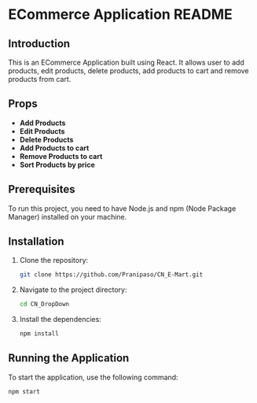 # ECommerce Application README

## Introduction

This is an ECommerce Application built using React. It allows user to add products, edit products, delete products, add products to cart and remove products from cart.

## Props

- **Add Products**
- **Edit Products**
- **Delete Products**
- **Add Products to cart**
- **Remove Products to cart**
- **Sort Products by price**

## Prerequisites

To run this project, you need to have Node.js and npm (Node Package Manager) installed on your machine.

## Installation

1. Clone the repository:
   ```bash
   git clone https://github.com/Pranipaso/CN_E-Mart.git
   ```
2. Navigate to the project directory:
   ```bash
   cd CN_DropDown
   ```
3. Install the dependencies:
   ```bash
   npm install
   ```

## Running the Application

To start the application, use the following command:

```bash
npm start
```
